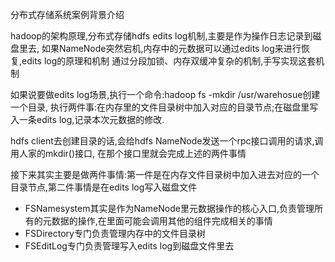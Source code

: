 分布式存储系统案例背景介绍

hadoop的架构原理,分布式存储hdfs edits log机制,主要是作为操作日志记录到磁盘里去,
如果NameNode突然宕机,内存中的元数据可以通过edits log来进行恢复,edits log的原理和机制
通过分段加锁、内存双缓冲复杂的机制,手写实现这套机制

如果说要做edits log场景,执行一个命令:hadoop fs -mkdir /usr/warehosue创建一个目录,
执行两件事:在内存里的文件目录树中加入对应的目录节点;在磁盘里写入一条edits log,记录本次元数据的修改.

hdfs client去创建目录的话,会给hdfs NameNode发送一个rpc接口调用的请求,调用人家的mkdir()接口,
在那个接口里就会完成上述的两件事情

接下来其实主要是做两件事情:第一件是在内存文件目录树中加入进去对应的一个目录节点,第二件事情是在edits log写入磁盘文件

- FSNamesystem其实是作为NameNode里元数据操作的核心入口,负责管理所有的元数据的操作,在里面可能会调用其他的组件完成相关的事情
- FSDirectory专门负责管理内存中的文件目录树
- FSEditLog专门负责管理写入edits log到磁盘文件里去
